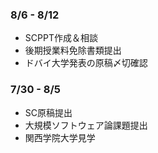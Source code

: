 


### 8/6 - 8/12
- SCPPT作成＆相談
- 後期授業料免除書類提出
- ドバイ大学発表の原稿〆切確認

### 7/30 - 8/5
- SC原稿提出
- 大規模ソフトウェア論課題提出
- 関西学院大学見学

